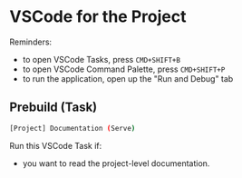 # VSCode for the Project

Reminders:

- to open VSCode Tasks, press `CMD+SHIFT+B`
- to open VSCode Command Palette, press `CMD+SHIFT+P`
- to run the application, open up the "Run and Debug" tab

## Prebuild (Task)

```sh
[Project] Documentation (Serve)
```

Run this VSCode Task if:

- you want to read the project-level documentation.
